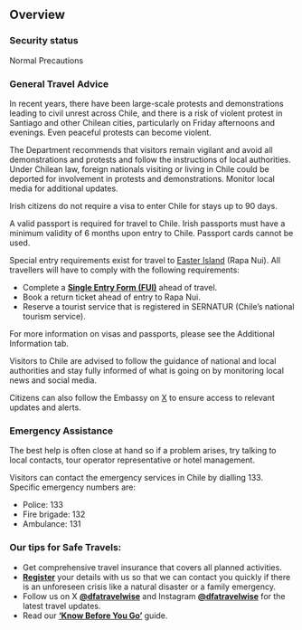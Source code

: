 ## Overview

### **Security status**

Normal Precautions

### **General Travel Advice**

In recent years, there have been large-scale protests and demonstrations leading to civil unrest across Chile, and there is a risk of violent protest in Santiago and other Chilean cities, particularly on Friday afternoons and evenings. Even peaceful protests can become violent.

The Department recommends that visitors remain vigilant and avoid all demonstrations and protests and follow the instructions of local authorities. Under Chilean law, foreign nationals visiting or living in Chile could be deported for involvement in protests and demonstrations. Monitor local media for additional updates.

Irish citizens do not require a visa to enter Chile for stays up to 90 days.

A valid passport is required for travel to Chile. Irish passports must have a minimum validity of 6 months upon entry to Chile. Passport cards cannot be used.

Special entry requirements exist for travel to [Easter Island](https://www.gob.cl/rapanuiprotegida/en/requirements/) (Rapa Nui). All travellers will have to comply with the following requirements:

* Complete a [**Single Entry Form (FUI)**](https://ingresorapanui.interior.gob.cl/) ahead of travel.
* Book a return ticket ahead of entry to Rapa Nui.
* Reserve a tourist service that is registered in SERNATUR (Chile’s national tourism service).

For more information on visas and passports, please see the Additional Information tab.

Visitors to Chile are advised to follow the guidance of national and local authorities and stay fully informed of what is going on by monitoring local news and social media.

Citizens can also follow the Embassy on [X](https://x.com/irlembchile) to ensure access to relevant updates and alerts.

### **Emergency Assistance**

The best help is often close at hand so if a problem arises, try talking to local contacts, tour operator representative or hotel management.

Visitors can contact the emergency services in Chile by dialling 133. Specific emergency numbers are:

* Police: 133
* Fire brigade: 132
* Ambulance: 131

### **Our tips for Safe Travels:**

* Get comprehensive travel insurance that covers all planned activities.
* [**Register**](https://www.ireland.ie/en/dfa/overseas-travel/citizens-registration/) your details with us so that we can contact you quickly if there is an unforeseen crisis like a natural disaster or a family emergency.
* Follow us on X [**@dfatravelwise**](https://www.twitter.com/DFATravelWise) and Instagram [**@dfatravelwise**](https://www.instagram.com/dfatravelwise/) for the latest travel updates.
* Read our [**‘Know Before You Go’**](https://www.ireland.ie/en/dfa/overseas-travel/know-before-you-go/) guide.